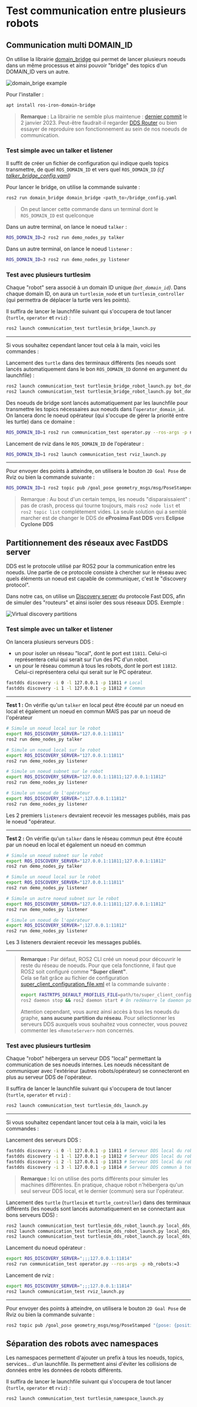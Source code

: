 # Test communication entre plusieurs robots

## Communication multi DOMAIN_ID

On utilise la librairie [domain_bridge](https://github.com/ros2/domain_bridge/blob/main/doc/design.md) qui permet de lancer plusieurs noeuds dans un même processus et ainsi pouvoir "bridge" des topics d'un DOMAIN_ID vers un autre.

![domain_brige example](https://github.com/ros2/domain_bridge/raw/main/doc/topic_example.png)

Pour l'installer : 
```bash
apt install ros-iron-domain-bridge
```

> **Remarque :** La librairie ne semble plus maintenue : [dernier commit](https://github.com/ros2/domain_bridge/commit/64e34de40218909b91057c368c10d4ce584af612) le 2 janvier 2023. Peut-être faudrait-il regarder [DDS Router](https://github.com/eProsima/DDS-Router) ou bien essayer de reproduire son fonctionnement au sein de nos noeuds de communication.

### Test simple avec un talker et listener

Il suffit de créer un fichier de configuration qui indique quels topics transmettre, de quel `ROS_DOMAIN_ID` et vers quel `ROS_DOMAIN_ID` *(cf [talker_bridge_config.yaml](./config/talker_bridge_config.yaml))*

Pour lancer le bridge, on utilise la commande suivante :

```bash
ros2 run domain_bridge domain_bridge <path_to>/bridge_config.yaml
```

> On peut lancer cette commande dans un terminal dont le `ROS_DOMAIN_ID` est quelconque

Dans un autre terminal, on lance le noeud `talker` :

```bash
ROS_DOMAIN_ID=2 ros2 run demo_nodes_py talker
```

Dans un autre terminal, on lance le noeud `listener` :

```bash
ROS_DOMAIN_ID=3 ros2 run demo_nodes_py listener
```


### Test avec plusieurs turtlesim

Chaque "robot" sera associé à un domain ID unique *(`bot_domain_id`)*. Dans chaque domain ID, on aura un `turtlesim_node` et un `turtlesim_controller` (qui permettra de déplacer la turtle vers les points).

Il suffira de lancer le launchfile suivant qui s'occupera de tout lancer (`turtle`, `operator` et `rviz`) :
```bash
ros2 launch communication_test turtlesim_bridge_launch.py
```
---

Si vous souhaitez cependant lancer tout cela à la main, voici les commandes :

Lancement des `turtle` dans des terminaux différents (les noeuds sont lancés automatiquement dans le bon `ROS_DOMAIN_ID` donné en argument du launchfile) :

```bash
ros2 launch communication_test turtlesim_bridge_robot_launch.py bot_domain_id:="10" operator_domain_id:="1"
ros2 launch communication_test turtlesim_bridge_robot_launch.py bot_domain_id:="11" operator_domain_id:="1"
```


Des noeuds de bridge sont lancés automatiquement par les launchfile pour transmettre les topics nécessaires aux noeuds dans l'`operator_domain_id`. On lancera donc le noeud opérateur (qui s'occupe de gérer la priorité entre les turtle) dans ce domaine :

```bash
ROS_DOMAIN_ID=1 ros2 run communication_test operator.py --ros-args -p nb_robots:=2
```

Lancement de rviz dans le `ROS_DOMAIN_ID` de l'opérateur :
```bash
ROS_DOMAIN_ID=1 ros2 launch communication_test rviz_launch.py
```

---

Pour envoyer des points à atteindre, on utilisera le bouton `2D Goal Pose` de Rviz ou bien la commande suivante :
```bash
ROS_DOMAIN_ID=1 ros2 topic pub /goal_pose geometry_msgs/msg/PoseStamped "{pose: {position: {x: 9, y: 9.0, z: 0.0}}}" --once
```

> Remarque : Au bout d'un certain temps, les noeuds "disparaissaient" : pas de crash, process qui tourne toujours, mais `ros2 node list` et `ros2 topic list` complétement vides. La seule solution qui a semblé marcher est de changer le DDS de **eProsima Fast DDS** vers **Eclipse Cyclone DDS**


## Partitionnement des réseaux avec FastDDS server

DDS est le protocole utilisé par ROS2 pour la communication entre les noeuds. Une partie de ce protocole consiste à chercher sur le réseau avec quels éléments un noeud est capable de communiquer, c'est le "discovery protocol".

Dans notre cas, on utilise un [Discovery server](https://docs.ros.org/en/iron/Tutorials/Advanced/Discovery-Server/Discovery-Server.html) du protocole Fast DDS, afin de simuler des "routeurs" et ainsi isoler des sous réseaux DDS. Exemple :

![Virtual discovery partitions](https://docs.ros.org/en/iron/_images/ds_partition_example.svg "Exemple de partitionnement DDS")

### Test simple avec un talker et listener

On lancera plusieurs serveurs DDS : 
- un pour isoler un réseau "local", dont le port est `11811`. Celui-ci représentera celui qui serait sur l'un des PC d'un robot.
- un pour le réseau commun à tous les robots, dont le port est `11812`. Celui-ci représentera celui qui serait sur le PC opérateur.

```bash
fastdds discovery -i 0 -l 127.0.0.1 -p 11811 # Local
fastdds discovery -i 1 -l 127.0.0.1 -p 11812 # Commun
```

---

**Test 1 :** On vérifie qu'un `talker` en local peut être écouté par un noeud en local et également un noeud en commun MAIS pas par un noeud de l'opérateur
```bash
# Simule un noeud local sur le robot
export ROS_DISCOVERY_SERVER="127.0.0.1:11811"
ros2 run demo_nodes_py talker
```
```bash
# Simule un noeud local sur le robot
export ROS_DISCOVERY_SERVER="127.0.0.1:11811"
ros2 run demo_nodes_py listener
```
```bash
# Simule un noeud subnet sur le robot
export ROS_DISCOVERY_SERVER="127.0.0.1:11811;127.0.0.1:11812"
ros2 run demo_nodes_py listener
```
```bash
# Simule un noeud de l'opérateur
export ROS_DISCOVERY_SERVER=";127.0.0.1:11812"
ros2 run demo_nodes_py listener
```

Les 2 premiers `listeners` devraient recevoir les messages publiés, mais pas le noeud "opérateur.

---

**Test 2 :** On vérifie qu'un `talker` dans le réseau commun peut être écouté par un noeud en local et également un noeud en commun
```bash
# Simule un noeud subnet sur le robot
export ROS_DISCOVERY_SERVER="127.0.0.1:11811;127.0.0.1:11812"
ros2 run demo_nodes_py talker
```
```bash
# Simule un noeud local sur le robot
export ROS_DISCOVERY_SERVER="127.0.0.1:11811"
ros2 run demo_nodes_py listener
```
```bash
# Simule un autre noeud subnet sur le robot
export ROS_DISCOVERY_SERVER="127.0.0.1:11811;127.0.0.1:11812"
ros2 run demo_nodes_py listener
```
```bash
# Simule un noeud de l'opérateur
export ROS_DISCOVERY_SERVER=";127.0.0.1:11812"
ros2 run demo_nodes_py listener
```

Les 3 listeners devraient recevoir les messages publiés.

---

> **Remarque :** Par défaut, ROS2 CLI créé un noeud pour découvrir le reste du réseau de noeuds. Pour que cela fonctionne, il faut que ROS2 soit configuré comme **"Super client"**.  
Cela se fait grâce au fichier de configuration [super_client_configuration_file.xml](./config/super_client_configuration_file.xml) et la commande suivante :
> ```bash
> export FASTRTPS_DEFAULT_PROFILES_FILE=path/to/super_client_configuration_file.xml
> ros2 daemon stop && ros2 daemon start # On redémarre le daemon pour s'assurer de la MAJ
> ```
> Attention cependant, vous aurez ainsi accès à tous les noeuds du graphe, **sans aucune partition du réseau**.
> Pour sélectionner les serveurs DDS auxquels vous souhaitez vous connecter, vous pouvez commenter les `<RemoteServer>` non concernés.


### Test avec plusieurs turtlesim


Chaque "robot" hébergera un serveur DDS "local" permettant la communication de ses noeuds internes. Les noeuds nécessitant de communiquer avec l'extérieur (autres robots/opérateur) se connecteront en plus au serveur DDS de l'opérateur.

Il suffira de lancer le launchfile suivant qui s'occupera de tout lancer (`turtle`, `operator` et `rviz`) :
```bash
ros2 launch communication_test turtlesim_dds_launch.py
```
---

Si vous souhaitez cependant lancer tout cela à la main, voici la les commandes :

Lancement des serveurs DDS :
```bash
fastdds discovery -i 0 -l 127.0.0.1 -p 11811 # Serveur DDS local du robot 1
fastdds discovery -i 1 -l 127.0.0.1 -p 11812 # Serveur DDS local du robot 2
fastdds discovery -i 2 -l 127.0.0.1 -p 11813 # Serveur DDS local du robot 3
fastdds discovery -i 3 -l 127.0.0.1 -p 11814 # Serveur DDS commun à tous, sur l'opérateur
```

> **Remarque :** Ici on utilise des ports différents pour simuler les machines différentes. En pratique, chaque robot n'hébergera qu'un seul serveur DDS local, et le dernier (commun) sera sur l'opérateur.

Lancement des `turtle` (`turtlesim` et `turtle_controller`) dans des terminaux différents (les noeuds sont lancés automatiquement en se connectant aux bons serveurs DDS) :

```bash
ros2 launch communication_test turtlesim_dds_robot_launch.py local_dds_server:="127.0.0.1:11811" subnet_dds_server:="127.0.0.1:11814" nb_robots:="3" robot_id:="1"
ros2 launch communication_test turtlesim_dds_robot_launch.py local_dds_server:="127.0.0.1:11812" subnet_dds_server:="127.0.0.1:11814" nb_robots:="3" robot_id:="2"
ros2 launch communication_test turtlesim_dds_robot_launch.py local_dds_server:="127.0.0.1:11813" subnet_dds_server:="127.0.0.1:11814" nb_robots:="3" robot_id:="3"
```

Lancement du noeud opérateur :
```bash
export ROS_DISCOVERY_SERVER=";;;127.0.0.1:11814"
ros2 run communication_test operator.py --ros-args -p nb_robots:=3
```

Lancement de rviz :
```bash
export ROS_DISCOVERY_SERVER=";;;127.0.0.1:11814"
ros2 launch communication_test rviz_launch.py
```

---

Pour envoyer des points à atteindre, on utilisera le bouton `2D Goal Pose` de Rviz ou bien la commande suivante :
```bash
ros2 topic pub /goal_pose geometry_msgs/msg/PoseStamped "{pose: {position: {x: 9, y: 9.0, z: 0.0}}}" --once
```


## Séparation des robots avec namespaces

Les namespaces permettent d'ajouter un prefix à tous les noeuds, topics, services... d'un launchfile. Ils permettent ainsi d'éviter les collisions de données entre les données de robots différents.

Il suffira de lancer le launchfile suivant qui s'occupera de tout lancer (`turtle`, `operator` et `rviz`) :
```bash
ros2 launch communication_test turtlesim_namespace_launch.py
```